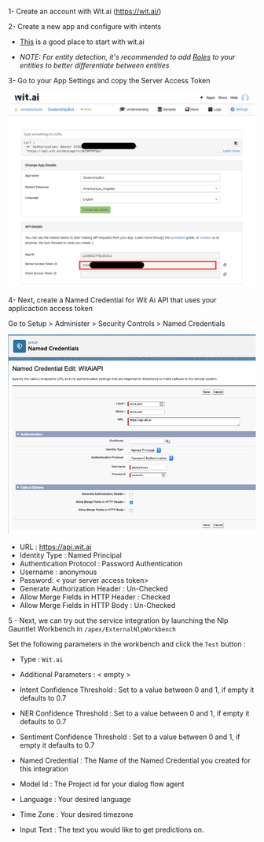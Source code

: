 1- Create an account with Wit.ai (https://wit.ai/)

2- Create a new app and configure with intents

- [This](https://wit.ai/docs/quickstart) is a good place to start with wit.ai

- *NOTE: For entity detection, it's recommended to add [Roles](https://medium.com/wit-ai/entities-with-roles-f52fde683637) to your entities to better differentiate between entities*

3- Go to your App Settings and copy the Server Access Token 

![Wit.ai Setup](/docs/guides/images/witAi/wit1.png?raw=true)

4- Next, create a Named Credential for Wit Ai API that uses your applicaction access token

Go to Setup > Administer > Security Controls > Named Credentials

![Wit.ai Setup](/docs/guides/images/witAi/wit2.png?raw=true)

- URL : https://api.wit.ai
- Identity Type : Named Principal
- Authentication Protocol : Password Authentication
- Username : anonymous
- Password: < your server access token>
- Generate Authorization Header : Un-Checked
- Allow Merge Fields in HTTP Header : Checked
- Allow Merge Fields in HTTP Body : Un-Checked

5 - Next, we can try out the service integration by launching the Nlp Gauntlet Workbench in `/apex/ExternalNlpWorkbench`

Set the following parameters in the workbench and click the `Test` button :

- Type :  `Wit.ai`
- Additional Parameters : < empty >
- Intent Confidence Threshold : Set to a value between 0 and 1, if empty it defaults to 0.7
- NER Confidence Threshold : Set to a value between 0 and 1, if empty it defaults to 0.7
- Sentiment Confidence Threshold : Set to a value between 0 and 1, if empty it defaults to 0.7

- Named Credential : The Name of the Named Credential you created for this integration
- Model Id : The Project id for your dialog flow agent 

- Language : Your desired language
- Time Zone : Your desired timezone
- Input Text : The text you would like to get predictions on. 
